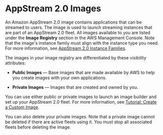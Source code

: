 # AppStream 2\.0 Images<a name="managing-images"></a>

An Amazon AppStream 2\.0 image contains applications that can be streamed to users\. The image is used to launch streaming instances that are part of an AppStream 2\.0 fleet\. All images available to you are listed under the **Image Registry** section in the AWS Management Console\. Note that the image's instance family must align with the instance type you need\. For more information, see [AppStream 2\.0 Instance Families](instance-types.md)\.

The images in your image registry are differentiated by these visibility attributes:

+ **Public Images** — Base images that are made available by AWS to help you create images with your own applications\.

+ **Private Images** — Images that are created and owned by you\.

You can use either public or private images to launch an image builder and set up your AppStream 2\.0 fleet\. For more information, see [Tutorial: Create a Custom Image](tutorial-image-builder.md)\.

You can also delete your private images\. Note that a private image cannot be deleted if there are active fleets using it\. You must stop all associated fleets before deleting the image\.